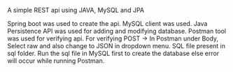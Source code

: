 A simple REST api using JAVA, MySQL and JPA

Spring boot was used to create the api.
MySQL client was used.
Java Persistence API was used for adding and modifying database.
Postman tool was used for verifying api.
For verifying POST -> In Postman under Body, Select raw and also change to JSON in dropdown menu.
SQL file present in sql folder. Run the sql file in MySQL first to create the database else error will occur while running Postman.
